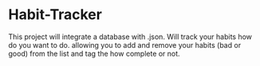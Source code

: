 # Habit-Tracker

This project will integrate a database with .json. Will track your habits how do you want to do. allowing you to add and remove your habits (bad or good) from the list and tag the how complete or not.
